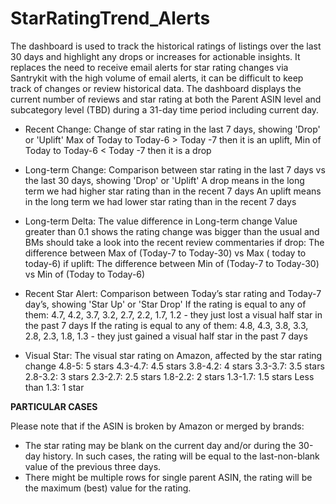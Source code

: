 # StarRatingTrend_Alerts

The dashboard is used to track the historical ratings of listings over the last 30 days and highlight any drops or increases for actionable insights. 
It replaces the need to receive email alerts for star rating changes via Santrykit with the high volume of email alerts, it can be difficult to keep track of changes or review historical data.
The dashboard displays the current number of reviews and star rating at both the Parent ASIN level and subcategory level (TBD) during a 31-day time period including current day.

* Recent Change: Change of star rating in the last 7 days, showing 'Drop' or 'Uplift'
  Max of Today to Today-6 > Today -7 then it is an uplift, Min of Today to Today-6 < Today -7 then it is a drop
  
* Long-term Change: Comparison between star rating in the last 7 days vs the last 30 days, showing 'Drop' or 'Uplift'
  A drop means in the long term we had higher star rating than in the recent 7 days
  An uplift means in the long term we had lower star rating than in the recent 7 days
  
* Long-term Delta: The value difference in Long-term change
  Value greater than 0.1 shows the rating change was bigger than the usual and BMs should take a look into the recent review commentaries
  if drop: The difference between Max of (Today-7 to Today-30) vs Max ( today to today-6)
  if uplift: The difference between Min of (Today-7 to Today-30) vs Min of (Today to Today-6)
  
* Recent Star Alert: Comparison between Today’s star rating and Today-7 day’s, showing 'Star Up' or 'Star Drop'
  If the rating is equal to any of them: 4.7, 4.2, 3.7, 3.2, 2.7, 2.2, 1.7, 1.2 - they just lost a visual half star in the past 7 days
  If the rating is equal to any of them: 4.8, 4.3, 3.8, 3.3, 2.8, 2.3, 1.8, 1.3 - they just gained a visual half star in the past 7 days
  
* Visual Star: The visual star rating on Amazon, affected by the star rating change
  4.8-5: 5 stars
  4.3-4.7: 4.5 stars
  3.8-4.2: 4 stars
  3.3-3.7: 3.5 stars
  2.8-3.2: 3 stars
  2.3-2.7: 2.5 stars
  1.8-2.2: 2 stars
  1.3-1.7: 1.5 stars
  Less than 1.3: 1 star

**PARTICULAR CASES**

Please note that if the ASIN is broken by Amazon or merged by brands:

 * The star rating may be blank on the current day and/or during the 30-day history. In such cases, the rating will be equal to the last-non-blank value of the previous three days.
 * There might be multiple rows for single parent ASIN, the rating will be the maximum (best) value for the rating.
